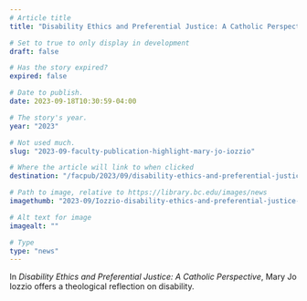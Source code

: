 ```yaml
---
# Article title
title: "Disability Ethics and Preferential Justice: A Catholic Perspective"

# Set to true to only display in development
draft: false

# Has the story expired?
expired: false

# Date to publish. 
date: 2023-09-18T10:30:59-04:00

# The story's year.
year: "2023"

# Not used much.
slug: "2023-09-faculty-publication-highlight-mary-jo-iozzio"

# Where the article will link to when clicked
destination: "/facpub/2023/09/disability-ethics-and-preferential-justice/"

# Path to image, relative to https://library.bc.edu/images/news
imagethumb: "2023-09/Iozzio-disability-ethics-and-preferential-justice-screenshot.jpg"

# Alt text for image
imagealt: ""

# Type
type: "news"
---
```


In *Disability Ethics and Preferential Justice: A Catholic Perspective*, Mary Jo Iozzio offers a theological reflection on disability.
